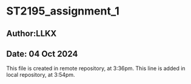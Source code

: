 # ST2195_assignment_1

## Author:LLKX
## Date: 04 Oct 2024 

This file is created in remote repository, at 3:36pm.
This line is added in local repository, at 3:54pm.

